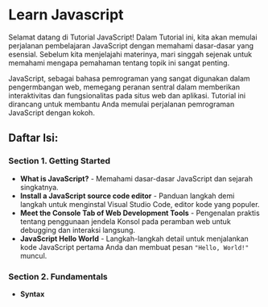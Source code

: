 # Learn Javascript

Selamat datang di Tutorial JavaScript! Dalam Tutorial ini, kita akan memulai perjalanan pembelajaran JavaScript dengan memahami dasar-dasar yang esensial. Sebelum kita menjelajahi materinya, mari singgah sejenak untuk memahami mengapa pemahaman tentang topik ini sangat penting.

JavaScript, sebagai bahasa pemrograman yang sangat digunakan dalam pengermbangan web, memegang peranan sentral dalam memberikan interaktivitas dan fungsionalitas pada situs web dan aplikasi. Tutorial ini dirancang untuk membantu Anda memulai perjalanan pemrograman JavaScript dengan kokoh.

## Daftar Isi:

### Section 1. Getting Started

- **What is JavaScript?** - Memahami dasar-dasar JavaScript dan sejarah singkatnya.
- **Install a JavaScript source code editor** - Panduan langkah demi langkah untuk menginstal Visual Studio Code, editor kode yang populer.
- **Meet the Console Tab of Web Development Tools** - Pengenalan praktis tentang penggunaan jendela Konsol pada peramban web untuk debugging dan interaksi langsung.
- **JavaScript Hello World** - Langkah-langkah detail untuk menjalankan kode JavaScript pertama Anda dan membuat pesan `"Hello, World!"` muncul.

### Section 2. Fundamentals

- **Syntax**